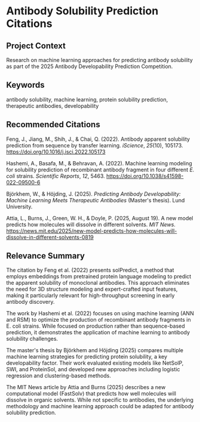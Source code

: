 # Antibody Solubility Prediction Citations

## Project Context
Research on machine learning approaches for predicting antibody solubility as part of the 2025 Antibody Developability Prediction Competition.

## Keywords
antibody solubility, machine learning, protein solubility prediction, therapeutic antibodies, developability

## Recommended Citations

Feng, J., Jiang, M., Shih, J., & Chai, Q. (2022). Antibody apparent solubility prediction from sequence by transfer learning. *iScience*, *25*(10), 105173. https://doi.org/10.1016/j.isci.2022.105173

Hashemi, A., Basafa, M., & Behravan, A. (2022). Machine learning modeling for solubility prediction of recombinant antibody fragment in four different *E. coli* strains. *Scientific Reports*, *12*, 5463. https://doi.org/10.1038/s41598-022-09500-6

Björkhem, W., & Höjding, J. (2025). *Predicting Antibody Developability: Machine Learning Meets Therapeutic Antibodies* (Master's thesis). Lund University.

Attia, L., Burns, J., Green, W. H., & Doyle, P. (2025, August 19). A new model predicts how molecules will dissolve in different solvents. *MIT News*. https://news.mit.edu/2025/new-model-predicts-how-molecules-will-dissolve-in-different-solvents-0819

## Relevance Summary

The citation by Feng et al. (2022) presents solPredict, a method that employs embeddings from pretrained protein language modeling to predict the apparent solubility of monoclonal antibodies. This approach eliminates the need for 3D structure modeling and expert-crafted input features, making it particularly relevant for high-throughput screening in early antibody discovery.

The work by Hashemi et al. (2022) focuses on using machine learning (ANN and RSM) to optimize the production of recombinant antibody fragments in E. coli strains. While focused on production rather than sequence-based prediction, it demonstrates the application of machine learning to antibody solubility challenges.

The master's thesis by Björkhem and Höjding (2025) compares multiple machine learning strategies for predicting protein solubility, a key developability factor. Their work evaluated existing models like NetSolP, SWI, and ProteinSol, and developed new approaches including logistic regression and clustering-based methods.

The MIT News article by Attia and Burns (2025) describes a new computational model (FastSolv) that predicts how well molecules will dissolve in organic solvents. While not specific to antibodies, the underlying methodology and machine learning approach could be adapted for antibody solubility prediction.
